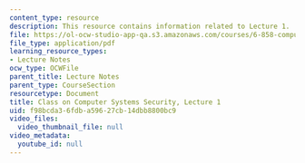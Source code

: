 ```yaml
---
content_type: resource
description: This resource contains information related to Lecture 1.
file: https://ol-ocw-studio-app-qa.s3.amazonaws.com/courses/6-858-computer-systems-security-fall-2014/f98bcda36fdba59627cb14dbb8800bc9_MIT6_858F14_lec1.pdf
file_type: application/pdf
learning_resource_types:
- Lecture Notes
ocw_type: OCWFile
parent_title: Lecture Notes
parent_type: CourseSection
resourcetype: Document
title: Class on Computer Systems Security, Lecture 1
uid: f98bcda3-6fdb-a596-27cb-14dbb8800bc9
video_files:
  video_thumbnail_file: null
video_metadata:
  youtube_id: null
---
```

